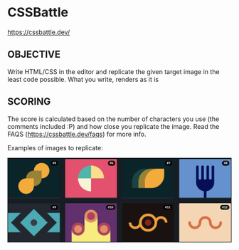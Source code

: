 # CSSBattle

https://cssbattle.dev/

## OBJECTIVE 

 Write HTML/CSS in the editor and replicate the given target image in the least code possible. What you write, renders as it is 

## SCORING 

 The score is calculated based on the number of characters you use (the comments included :P) and how close you replicate the image. Read the FAQS (https://cssbattle.dev/faqs) for more info. 

Examples of images to replicate:

<img src="https://github.com/bgarrido7/CSSBattle/blob/main/Screenshot%20from%202021-05-17%2015-26-12.png">
